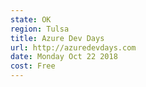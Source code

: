 ```yaml
---
state: OK
region: Tulsa
title: Azure Dev Days
url: http://azuredevdays.com
date: Monday Oct 22 2018
cost: Free
---
```

